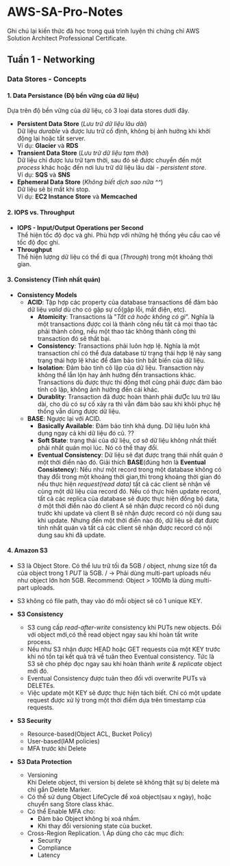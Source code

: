 # AWS-SA-Pro-Notes
Ghi chú lại kiến thức đã học trong quá trình luyện thi chứng chỉ AWS Solution Architect Professional Certificate.

## Tuần 1 - Networking

### Data Stores - Concepts

#### 1. Data Persistance (Độ bền vững của dữ liệu) 
Dựa trên độ bền vững của dữ liệu, có 3 loại data stores dưới đây.
- __Persistent Data Store__ (_Lưu trữ dữ liệu lâu dài_) \
Dữ liệu _durable_ và được lưu trữ cố định, không bị ảnh hưởng khi khởi động lại hoặc tắt server. \
Ví dụ: **Glacier** và **RDS**
- __Transient Data Store__ (_Lưu trữ dữ liệu tạm thời_) \
 Dữ liệu chỉ được lưu trữ tạm thời, sau đó sẽ được chuyển đến một _process_ khác hoặc đến nơi lưu trữ dữ liệu lâu dài - _persistent store_. \
 Ví dụ: **SQS** và **SNS**
- __Ephemeral Data Store__ (_Không biết dịch sao nữa ^^_) \
 Dữ liệu sẽ bị mất khi stop. \
 Ví dụ: __EC2 Instance Store__ và __Memcached__

#### 2. IOPS vs. Throughput
- __IOPS - Input/Output Operations per Second__ \
 Thể hiện tốc độ đọc và ghi. Phù hợp với những hệ thống yêu cầu cao về tốc độ đọc ghi. 
- __Throughput__ \
 Thể hiện lượng dữ liệu có thể đi qua (_Through_) trong một khoảng thời gian.

#### 3. Consistency (Tính nhất quán)
- __Consistency Models__
    - __ACID__: Tập hợp các property của database transactions để đảm bảo dữ liệu _valid_ dù cho có gặp sự cố(gặp lỗi, mất điện, etc).
        - __Atomicity__: Transactions là "_Tất cả hoặc không có gì_". Nghĩa là một transactions được coi là thành công nếu tất cả mọi thao tác phải thành công, nếu một thao tác không thành công thì transaction đó sẽ thất bại. 
        - __Consistency__: Transactions phải luôn hợp lệ. Nghĩa là một transaction chỉ có thể đưa database từ trạng thái hợp lệ này sang trạng thái hợp lệ khác để đảm bảo tính bất biến của dữ liệu.
        - __Isolation__: Đảm bảo tính cô lập của dữ liệu. Transaction này không thể lẫn lộn hay ảnh hưởng đến transactions khác. Transactions dù được thực thi đồng thờI cũng phải được đảm bảo tính cô lập, không ảnh hưởng đến cái khác. 
        - __Durablity__: Transaction đã được hoàn thành phải đưỢc lưu trữ lâu dài, cho dù có sự cố xảy ra thì vẫn đảm bảo sau khi khôi phục hệ thống vẫn dùng được dữ liệu.
    - __BASE__: Ngược lại với ACID.
        - __Basically Available__: Đảm bảo tính khả dụng. Dữ liệu luôn khả dụng ngay cả khi dữ liệu đó cũ. ??
        - __Soft State__: trạng thái của dữ liệu, cơ sở dữ liệu không nhất thiết phải nhất quán mọi lúc. Nó có thể thay đổi.
        - __Eventual Consistency__: Dữ liệu sẽ đạt được trạng thái nhất quán ở một thời điển nào đó.
    Giải thích __BASE__(đúng hơn là __Eventual Consistency__): Nếu như một record trong một database không có thay đổi trong một khoảng thời gian,thì trong khoảng thời gian đó nếu thực hiện _request(read data)_ tất cả các client sẽ nhận về cùng một dữ liệu của record đó. Nếu có thực hiện update record, tất cả các replica của database sẽ được thực hiện đồng bộ data, ở một thời điển nào đó client A sẽ nhận được record có nội dung trước khi update và client B sẽ nhận được record có nội dung sau khi update. Nhưng đến một thời điển nào đó, dữ liệu sẽ đạt được tính nhất quán và tất cả các client sẽ nhận được record có nội dung sau khi đã update.

#### 4. Amazon S3
- S3 là Object Store. Có thể lưu trữ tối đa 5GB / object, nhưng size tốt đa của object trong 1 _PUT_ là 5GB. /
-> Phải dùng multi-part uploads nếu như object lớn hơn 5GB. Recommend: Object > 100Mb là dùng multi-part uploads.
- S3 không có file path, thay vào đó mỗi object sẽ có 1 unique KEY.

- __S3 Consistency__
    - S3 cung cấp _read-after-write_ consistency khi PUTs new objects. Đối với object mới,có thể read object ngay sau khi hoàn tất write process.
    - Nếu như S3 nhận được HEAD hoặc GET requests của một KEY trước khi nó tồn tại kết quả trả về tuân theo Eventual consistency. Tức là S3 sẽ cho phép đọc ngay sau khi hoàn thành _write & replicate_ object mới đó.
    - Eventual Consistency được tuân theo đối với overwrite PUTs và DELETEs. 
    - Việc update một KEY sẽ được thực hiện tách biết. Chỉ có một update request được xử lý trong một thời điểm dựa trên timestamp của requests.
- __S3 Security__
    - Resource-based(Object ACL, Bucket Policy)
    - User-based(IAM policies)
    - MFA trước khi Delete
- __S3 Data Protection__
    - Versioning \
    Khi Delete object, thì version bị delete sẽ không thật sự bị delete mà chỉ gắn Delete Marker.
    - Có thể sử dụng Object LifeCycle để xoá object(sau x ngày), hoặc chuyển sang Store class khác.
    - Có thể Enable MFA cho: 
        - Đảm bảo Object không bị xoá nhầm.
        - Khi thay đổi versioning state của bucket.
    - Cross-Region Replication. \ Áp dùng cho các mục đích:
        - Security
        - Compliance
        - Latency



